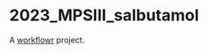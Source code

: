 # 2023_MPSIII_salbutamol

A [workflowr][] project.

[workflowr]: https://github.com/workflowr/workflowr
